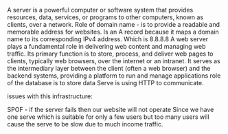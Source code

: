 A server is a powerful computer or software system that provides resources, data, services, or programs to other computers, known as clients, over a network.
Role of domain name - is to provide a readable and memorable address for websites.
Is an A record  because it maps a domain name to its corresponding IPv4 address. Which is 8.8.8.8
A web server plays a fundamental role in delivering web content and managing web traffic. Its primary function is to store, process, and deliver web pages to clients, typically web browsers, over the internet or an intranet. 
It serves as the intermediary layer between the client (often a web browser) and the backend systems, providing a platform to run and manage applications
 role of the database is to store data
Serve is using HTTP to communicate.

issues  with this infrastructure:


SPOF - if the server fails then our website will not  operate 
Since we have one serve which is suitable for only a few users but too many users will cause the serve to be slow due to much income traffic.


